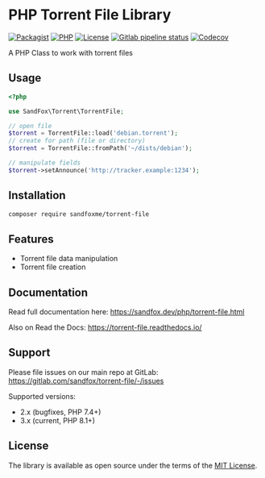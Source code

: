 # PHP Torrent File Library

[![Packagist](https://img.shields.io/packagist/v/sandfoxme/torrent-file.svg?style=flat-square)](https://packagist.org/packages/sandfoxme/torrent-file)
[![PHP](https://img.shields.io/packagist/php-v/sandfoxme/torrent-file.svg?style=flat-square)](https://packagist.org/packages/sandfoxme/torrent-file)
[![License](https://img.shields.io/packagist/l/sandfoxme/torrent-file.svg?style=flat-square)](https://opensource.org/licenses/MIT)
[![Gitlab pipeline status](https://img.shields.io/gitlab/pipeline/sandfox/torrent-file/master.svg?style=flat-square)](https://gitlab.com/sandfox/torrent-file/-/pipelines)
[![Codecov](https://img.shields.io/codecov/c/gl/sandfox/torrent-file?style=flat-square)](https://codecov.io/gl/sandfox/torrent-file/)

A PHP Class to work with torrent files

## Usage

```php
<?php

use SandFox\Torrent\TorrentFile;

// open file
$torrent = TorrentFile::load('debian.torrent');
// create for path (file or directory)
$torrent = TorrentFile::fromPath('~/dists/debian');

// manipulate fields
$torrent->setAnnounce('http://tracker.example:1234');
```

## Installation

```bash
composer require sandfoxme/torrent-file
```

## Features

* Torrent file data manipulation
* Torrent file creation

## Documentation

Read full documentation here: <https://sandfox.dev/php/torrent-file.html>

Also on Read the Docs: <https://torrent-file.readthedocs.io/>

## Support

Please file issues on our main repo at GitLab: <https://gitlab.com/sandfox/torrent-file/-/issues>

Supported versions:

* 2.x (bugfixes, PHP 7.4+)
* 3.x (current, PHP 8.1+)

## License

The library is available as open source under the terms of the [MIT License].

[MIT License]:  https://opensource.org/licenses/MIT
